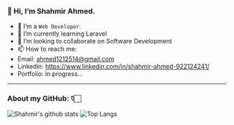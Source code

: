 ### 👋 Hi, I’m Shahmir Ahmed.
- 🌱 I’m a ```Web Developer```.
- 🌱 I’m currently learning Laravel
- 💞️ I’m looking to collaborate on Software Development
- 📫 How to reach me:
- Email: ahmed1212514@gmail.com
- Linkedin: https://www.linkedin.com/in/shahmir-ahmed-922124241/
- Portfolio: In progress...
<hr>

###  About my GitHub: 👇🏻

![Shahmir's github stats](https://github-readme-stats.vercel.app/api?username=shahmir-ahmed&hide=contribs,prs&show_icons=true&hide_border=true&title_color=000)
![Top Langs](https://github-readme-stats.vercel.app/api/top-langs/?username=shahmir-ahmed&layout=compact&hide_border=true)
<br>
<!---
<hr>
<p align="center"> 
  Total Visitors on Shahmir's Profile<br>
  <img src="https://profile-counter.glitch.me/shahmir-ahmed/count.svg" />
</p> --->

<!---
shahmir-ahmed/shahmir-ahmed is a ✨ special ✨ repository because its `README.md` (this file) appears on your GitHub profile.
You can click the Preview link to take a look at your changes.
--->

